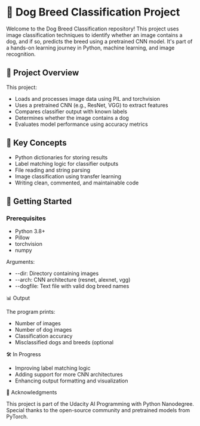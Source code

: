 # 🐶 Dog Breed Classification Project

Welcome to the Dog Breed Classification repository! This project uses image classification techniques to identify whether an image contains a dog, and if so, predicts the breed using a pretrained CNN model. It's part of a hands-on learning journey in Python, machine learning, and image recognition.

## 📌 Project Overview

This project:
- Loads and processes image data using PIL and torchvision
- Uses a pretrained CNN (e.g., ResNet, VGG) to extract features
- Compares classifier output with known labels
- Determines whether the image contains a dog
- Evaluates model performance using accuracy metrics

## 🧠 Key Concepts

- Python dictionaries for storing results
- Label matching logic for classifier outputs
- File reading and string parsing
- Image classification using transfer learning
- Writing clean, commented, and maintainable code


## 🚀 Getting Started

### Prerequisites

- Python 3.8+
- Pillow
- torchvision
- numpy

Arguments:

- --dir: Directory containing images
- --arch: CNN architecture (resnet, alexnet, vgg)
- --dogfile: Text file with valid dog breed names
  
📊 Output

The program prints:
- Number of images
- Number of dog images
- Classification accuracy
- Misclassified dogs and breeds (optional

🛠️ In Progress

- Improving label matching logic
- Adding support for more CNN architectures
- Enhancing output formatting and visualization
  
🙌 Acknowledgments

This project is part of the Udacity AI Programming with Python Nanodegree. Special thanks to the open-source community and pretrained models from PyTorch.
